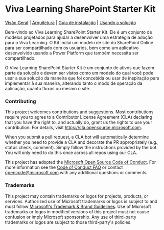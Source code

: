 # Viva Learning SharePoint Starter Kit

[Visão Geral](https://github.com/microsoft/vivalearningsharepointstarterkit/wiki/) | [Arquitetura](https://github.com/microsoft/vivalearningsharepointstarterkit/wiki/1.-Arquitetura) | [Guia de instalação](https://github.com/microsoft/vivalearningsharepointstarterkit/wiki/2.-Guia-de-Instala%C3%A7%C3%A3o) | [Usando a solução](https://github.com/microsoft/vivalearningsharepointstarterkit/wiki/3.-Usando-a-Solu%C3%A7%C3%A3o)

Bem-vindo ao Viva Learning SharePoint Starter Kit. Ele é um conjunto de modelos projetados para ajudar a desenvolver uma estratégia de adoção para o Viva Learning. O Kit inclui um modelo de site do SharePoint Online para ser compartilhado com os usuários, bem como um aplicativo desenvolvido usando a Power Platform que também necessita ser compartilhado.

O Viva Learning SharePoint Starter Kit é um conjunto de ativos que fazem parte da solução e devem ser vistos como um modelo do qual você pode usar a sua solução da maneira que foi concebida ou usar de inspiração para implementar à sua maneira, alterando tanto o modo de operação da aplicação, quanto fluxos ou mesmo o site.

### Contributing

This project welcomes contributions and suggestions.  Most contributions require you to agree to a
Contributor License Agreement (CLA) declaring that you have the right to, and actually do, grant us
the rights to use your contribution. For details, visit https://cla.opensource.microsoft.com.

When you submit a pull request, a CLA bot will automatically determine whether you need to provide
a CLA and decorate the PR appropriately (e.g., status check, comment). Simply follow the instructions
provided by the bot. You will only need to do this once across all repos using our CLA.

This project has adopted the [Microsoft Open Source Code of Conduct](https://opensource.microsoft.com/codeofconduct/).
For more information see the [Code of Conduct FAQ](https://opensource.microsoft.com/codeofconduct/faq/) or
contact [opencode@microsoft.com](mailto:opencode@microsoft.com) with any additional questions or comments.

### Trademarks

This project may contain trademarks or logos for projects, products, or services. Authorized use of Microsoft 
trademarks or logos is subject to and must follow 
[Microsoft's Trademark & Brand Guidelines](https://www.microsoft.com/en-us/legal/intellectualproperty/trademarks/usage/general).
Use of Microsoft trademarks or logos in modified versions of this project must not cause confusion or imply Microsoft sponsorship.
Any use of third-party trademarks or logos are subject to those third-party's policies.

